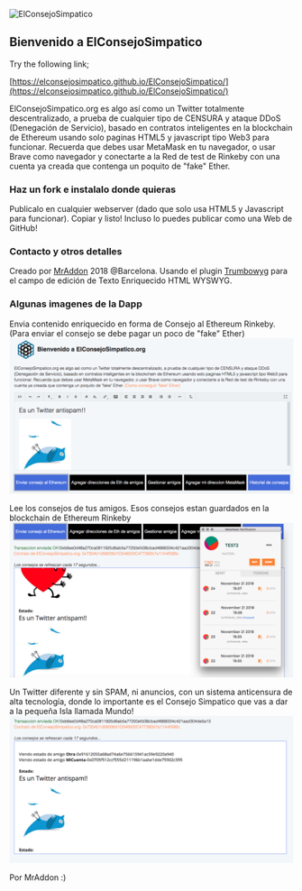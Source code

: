 ![ElConsejoSimpatico](https://elconsejosimpatico.github.io/ElConsejoSimpatico/ElConsejoSimpatico/logo_transp.png)

## Bienvenido a ElConsejoSimpatico

Try the following link;

[https://elconsejosimpatico.github.io/ElConsejoSimpatico/](https://elconsejosimpatico.github.io/ElConsejoSimpatico/)

ElConsejoSimpatico.org es algo así como un Twitter totalmente descentralizado, a prueba de cualquier tipo de CENSURA y ataque DDoS (Denegación de Servicio), basado en contratos inteligentes en la blockchain de Ethereum usando solo paginas HTML5 y javascript tipo Web3 para funcionar. Recuerda que debes usar MetaMask en tu navegador, o usar Brave como navegador y conectarte a la Red de test de Rinkeby con una cuenta ya creada que contenga un poquito de "fake" Ether.

### Haz un fork e instalalo donde quieras

Publicalo en cualquier webserver (dado que solo usa HTML5 y Javascript para funcionar).
Copiar y listo! Incluso lo puedes publicar como una Web de GitHub!

### Contacto y otros detalles

Creado por [MrAddon](http://mraddon.com) 2018 @Barcelona. Usando el plugin [Trumbowyg](https://alex-d.github.io/Trumbowyg/) para el campo de edición de Texto Enriquecido HTML WYSWYG.

### Algunas imagenes de la Dapp

Envia contenido enriquecido en forma de Consejo al Ethereum Rinkeby. (Para enviar el consejo se debe pagar un poco de "fake" Ether)
![Ejemplo](example1.png)



Lee los consejos de tus amigos. Esos consejos estan guardados en la blockchain de Ethereum Rinkeby
![Ejemplo](example2.png)



Un Twitter diferente y sin SPAM, ni anuncios, con un sistema anticensura de alta tecnología, donde lo importante es el Consejo Simpatico que vas a dar a la pequeña Isla llamada Mundo!
![Ejemplo](example3.png)

Por MrAddon :)
